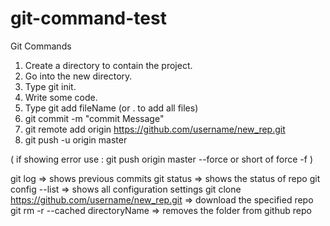 # git-command-test
Git Commands


1. Create a directory to contain the project.
2. Go into the new directory.
3. Type git init.
4. Write some code.
5. Type git add fileName (or . to add all files)
6. git commit -m "commit Message"
7. git remote add origin https://github.com/username/new_rep.git
8. git push -u origin master

( if showing error use :
    git push origin master --force
    or short of force -f )


git log                                           => shows previous commits
git status                                        => shows the status of repo
git config --list                                 => shows all configuration settings
git clone https://github.com/username/new_rep.git => download the specified repo
git rm -r --cached directoryName                  => removes the folder from github repo
